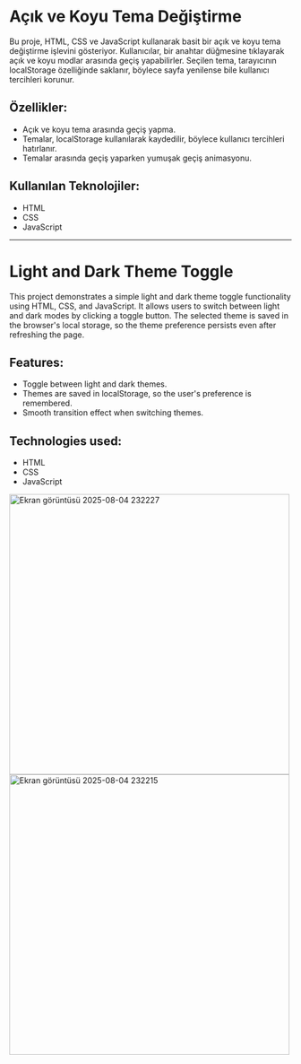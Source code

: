 # Açık ve Koyu Tema Değiştirme
Bu proje, HTML, CSS ve JavaScript kullanarak basit bir açık ve koyu tema değiştirme işlevini gösteriyor. Kullanıcılar, bir anahtar düğmesine tıklayarak açık ve koyu modlar arasında geçiş yapabilirler. Seçilen tema, tarayıcının localStorage özelliğinde saklanır, böylece sayfa yenilense bile kullanıcı tercihleri korunur.

## Özellikler:

- Açık ve koyu tema arasında geçiş yapma.
- Temalar, localStorage kullanılarak kaydedilir, böylece kullanıcı tercihleri hatırlanır.
- Temalar arasında geçiş yaparken yumuşak geçiş animasyonu.

## Kullanılan Teknolojiler:

- HTML
- CSS
- JavaScript
  
------------------------------------------------------------------------------
# Light and Dark Theme Toggle
This project demonstrates a simple light and dark theme toggle functionality using HTML, CSS, and JavaScript. It allows users to switch between light and dark modes by clicking a toggle button. The selected theme is saved in the browser's local storage, so the theme preference persists even after refreshing the page.

## Features:

- Toggle between light and dark themes.
- Themes are saved in localStorage, so the user's preference is remembered.
- Smooth transition effect when switching themes.

## Technologies used:

- HTML
- CSS
- JavaScript

<img width="500" height="500" alt="Ekran görüntüsü 2025-08-04 232227" src="https://github.com/user-attachments/assets/a7f06d81-afae-4df2-8b7b-a712f6886141" />
<img width="500" height="500" alt="Ekran görüntüsü 2025-08-04 232215" src="https://github.com/user-attachments/assets/afda8a8a-eb88-4cd7-8ef6-734900dfd654" />
